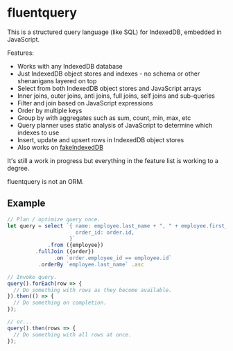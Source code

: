 # fluentquery

This is a structured query language (like SQL) for IndexedDB, embedded in JavaScript.

Features:
* Works with any IndexedDB database
* Just IndexedDB object stores and indexes - no schema or other shenanigans layered on top
* Select from both IndexedDB object stores and JavaScript arrays
* Inner joins, outer joins, anti joins, full joins, self joins and sub-queries
* Filter and join based on JavaScript expressions
* Order by multiple keys
* Group by with aggregates such as sum, count, min, max, etc
* Query planner uses static analysis of JavaScript to determine which indexes to use
* Insert, update and upsert rows in IndexedDB object stores
* Also works on [fakeIndexedDB](https://github.com/dumbmatter/fakeIndexedDB)

It's still a work in progress but everything in the feature list is working to a degree.

fluentquery is not an ORM.

## Example

```js
// Plan / optimize query once.
let query = select `{ name: employee.last_name + ", " + employee.first_name,
                      order_id: order.id,
                    }`
             .from ({employee})
         .fullJoin ({order})
               .on `order.employee_id == employee.id`
          .orderBy `employee.last_name` .asc

// Invoke query.
query().forEach(row => {
  // Do something with rows as they become available.
}).then(() => {
  // Do something on completion.
});

// or...
query().then(rows => {
  // Do something with all rows at once.
});

```
